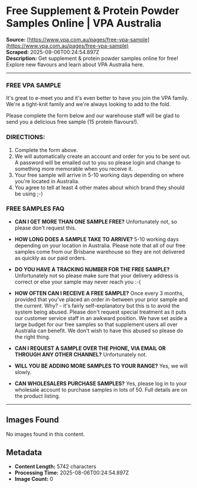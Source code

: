 # Free Supplement & Protein Powder Samples Online | VPA Australia

**Source:** [https://www.vpa.com.au/pages/free-vpa-sample](https://www.vpa.com.au/pages/free-vpa-sample)  
**Scraped:** 2025-08-06T00:24:54.897Z  
**Description:** Get supplement & protein powder samples online for free! Explore new flavours and learn about VPA Australia here.

---

### FREE VPA SAMPLE

It's great to e-meet you and it's even better to have you join the VPA family. We're a tight-knit family and we're always looking to add to the fold.

Please complete the form below and our warehouse staff will be glad to send you a delicious free sample (15 protein flavours!).

### DIRECTIONS:

1. Complete the form above.
2. We will automatically create an account and order for you to be sent out. A password will be emailed out to you so please login and change to something more memorable when you receive it.
3. Your free sample will arrive in 5-10 working days depending on where you're located in Australia.
4. You agree to tell at least 4 other mates about which brand they should be using ;-)

### FREE SAMPLES FAQ

- **CAN I GET MORE THAN ONE SAMPLE FREE?**
  Unfortunately not, so please don't request this.
  
- **HOW LONG DOES A SAMPLE TAKE TO ARRIVE?**
  5-10 working days depending on your location in Australia. Please note that all of our free samples come from our Brisbane warehouse so they are not delivered as quickly as our paid orders.
  
- **DO YOU HAVE A TRACKING NUMBER FOR THE FREE SAMPLE?**
  Unfortunately not so please make sure that your delivery address is correct or else your sample may never reach you :-(

- **HOW OFTEN CAN I RECEIVE A FREE SAMPLE?**
  Once every 3 months, provided that you've placed an order in-between your prior sample and the current. Why? - it's fairly self-explanatory but this is to avoid the system being abused. Please don't request special treatment as it puts our customer service staff in an awkward position. We have set aside a large budget for our free samples so that supplement users all over Australia can benefit. We don't wish to have this abused so please do the right thing.
  
- **CAN I REQUEST A SAMPLE OVER THE PHONE, VIA EMAIL OR THROUGH ANY OTHER CHANNEL?**
  Unfortunately not.
  
- **WILL YOU BE ADDING MORE SAMPLES TO YOUR RANGE?**
  Yes, we will slowly.
  
- **CAN WHOLESALERS PURCHASE SAMPLES?**
  Yes, please log in to your wholesale account to purchase samples in lots of 50. Full details are on the product listing.

---

## Images Found

No images found in this content.

## Metadata

- **Content Length:** 5742 characters
- **Processing Time:** 2025-08-06T00:24:54.897Z
- **Image Count:** 0
